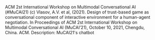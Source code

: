 ACM 2st International Workshop on Multimodal Conversational AI (#MuCAI21)
(c) Vlasov, A.V. et al, (2021). Design of trust-based game as conversational component of interactive environment for a human-agent negotiation. In Proceedings of ACM 2st International Workshop on Multimodal Conversational AI (MuCAI’21), October 10, 2021, Chengdu, China. ACM.
Description: MuCAI21's chatbot 
